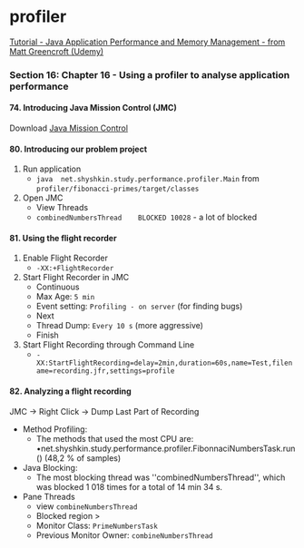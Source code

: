 # profiler

[Tutorial - Java Application Performance and Memory Management - from Matt Greencroft (Udemy)](../README.md)

### Section 16: Chapter 16 - Using a profiler to analyse application performance

#### 74. Introducing Java Mission Control (JMC)

Download [Java Mission Control](https://www.oracle.com/java/technologies/jdk-mission-control.html)

#### 80. Introducing our problem project

1. Run application
    - `java  net.shyshkin.study.performance.profiler.Main` from `profiler/fibonacci-primes/target/classes`
2. Open JMC
    - View Threads
    - `combinedNumbersThread	BLOCKED	10028` - a lot of blocked

#### 81. Using the flight recorder

1. Enable Flight Recorder
    - `-XX:+FlightRecorder`
2. Start Flight Recorder in JMC
    - Continuous
    - Max Age: `5 min`
    - Event setting: `Profiling - on server` (for finding bugs)
    - Next
    - Thread Dump: `Every 10 s` (more aggressive)
    - Finish
3. Start Flight Recording through Command Line
    - `-XX:StartFlightRecording=delay=2min,duration=60s,name=Test,filename=recording.jfr,settings=profile`

#### 82. Analyzing a flight recording

JMC &rarr; Right Click &rarr; Dump Last Part of Recording

- Method Profiling:
    - The methods that used the most CPU are: •net.shyshkin.study.performance.profiler.FibonnaciNumbersTask.run() (48,2
      % of samples)
- Java Blocking:
    - The most blocking thread was ''combinedNumbersThread'', which was blocked 1 018 times for a total of 14 min 34 s.
- Pane Threads
    - view `combineNumbersThread`
    - Blocked region >
    - Monitor Class: `PrimeNumbersTask`
    - Previous Monitor Owner: `combineNumbersThread`
